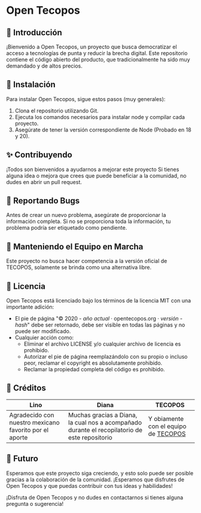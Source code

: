 # Open Tecopos

## 📖 Introducción

¡Bienvenido a Open Tecopos, un proyecto que busca democratizar el acceso a tecnologías de punta y reducir la brecha digital. Este repositorio contiene el código abierto del  producto, que tradicionalmente ha sido muy demandado y de altos precios.

## 💾 Instalación

Para instalar Open Tecopos, sigue estos pasos (muy generales):

1. Clona el repositorio utilizando Git.
2. Ejecuta los comandos necesarios para instalar node y compilar cada proyecto.
3. Asegúrate de tener la versión correspondiente de Node (Probado en 18 y 20).

## ✨ Contribuyendo

¡Todos son bienvenidos a ayudarnos a mejorar este proyecto Si tienes alguna idea o mejora que crees que puede beneficiar a la comunidad, no dudes en abrir un pull request.

## 🐛 Reportando Bugs

Antes de crear un nuevo problema, asegúrate de proporcionar la información completa. Si no se proporciona toda la información, tu problema podría ser etiquetado como pendiente.

## 🏃 Manteniendo el Equipo en Marcha

Este proyecto no busca hacer competencia a la versión oficial de TECOPOS, solamente se brinda como una alternativa libre.

## 📄 Licencia

Open Tecopos está licenciado bajo los términos de la licencia MIT con una importante adición:

- El pie de página "© 2020 - *año actual* · opentecopos.org · *versión* - *hash*" debe ser retornado, debe ser visible en todas las páginas y no puede ser modificado.
- Cualquier acción como:
  - Eliminar el archivo LICENSE y/o cualquier archivo de licencia es prohibido.
  - Autorizar el pie de página reemplazándolo con su propio o incluso peor, reclamar el copyright es absolutamente prohibido.
  - Reclamar la propiedad completa del código es prohibido.

## 🙏 Créditos

|Lino|Diana|TECOPOS|
|--|--|---|
|Agradecido con nuestro mexicano favorito por el aporte|Muchas gracias a Diana, la cual nos a acompañado durante el recopilatorio de este repositorio|Y obiamente con el equipo de [TECOPOS](https://www.tecopos.com/)|...

## 📄 Futuro

Esperamos que este proyecto siga creciendo, y esto solo puede ser posible gracias a la colaboración de la comunidad. ¡Esperamos que disfrutes de Open Tecopos y que puedas contribuir con tus ideas y habilidades!

¡Disfruta de Open Tecopos y no dudes en contactarnos si tienes alguna pregunta o sugerencia!
